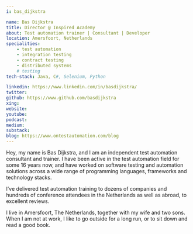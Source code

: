 ```yaml
---
i: bas_dijkstra

name: Bas Dijkstra
title: Director @ Inspired Academy
about: Test automation trainer | Consultant | Developer
location: Amersfoort, Netherlands
specialities:
    - test automation
    - integration testing
    - contract testing
    - distributed systems
    # testing
tech-stack: Java, C#, Selenium, Python

linkedin: https://www.linkedin.com/in/basdijkstra/
twitter: 
github: https://www.github.com/basdijkstra
xing: 
website: 
youtube: 
podcast: 
medium: 
substack: 
blog: https://www.ontestautomation.com/blog
---
```


Hey, my name is Bas Dijkstra, and I am an independent test automation consultant and trainer. I have been active in the test automation field for some 16 years now, and have worked on software testing and automation solutions across a wide range of programming languages, frameworks and technology stacks.

I’ve delivered test automation training to dozens of companies and hundreds of conference attendees in the Netherlands as well as abroad, to excellent reviews.

I live in Amersfoort, The Netherlands, together with my wife and two sons. When I am not at work, I like to go outside for a long run, or to sit down and read a good book.
